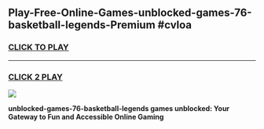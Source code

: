 
## Play-Free-Online-Games-unblocked-games-76-basketball-legends-Premium #cvloa
<h3>
<a href="https://premium.freeplayer.one?title=unblocked-games-76-basketball-legends&ref=8M">CLICK TO PLAY</a></h3>
<hr>

<h3>
<a href="https://premium.freeplayer.one?title=unblocked-games-76-basketball-legends&ref=8M">CLICK 2 PLAY</a>
  
</h3>

<a href="https://premium.freeplayer.one?title=unblocked-games-76-basketball-legends&ref=8M"><img src="https://clearcache.store/games.png"></a>


**unblocked-games-76-basketball-legends games unblocked: Your Gateway to Fun and Accessible Online Gaming**
